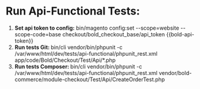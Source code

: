 <h1>Run Api-Functional Tests:</h1>
<ol>
    <li><b>Set api token to config:</b> bin/magento config:set --scope=website --scope-code=base checkout/bold_checkout_base/api_token {{bold-api-token}}</li>
    <li><b>Run tests Git: </b> bin/cli vendor/bin/phpunit -c /var/www/html/dev/tests/api-functional/phpunit_rest.xml app/code/Bold/Checkout/Test/Api/*.php</li>
    <li><b>Run tests Composer: </b>  bin/cli vendor/bin/phpunit -c /var/www/html/dev/tests/api-functional/phpunit_rest.xml vendor/bold-commerce/module-checkout/Test/Api/CreateOrderTest.php</li>
</ol>
